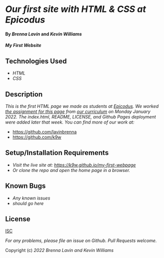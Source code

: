 # _Our first site with HTML & CSS at Epicodus_

#### By _**Brenna Lavin**_ and _**Kevin Williams**_

#### _My First Website_


## Technologies Used

* _HTML_
* _CSS_


## Description

_This is the first HTML page we made as students at
[Epicodus](https://epicodus.com). We worked [the assignment for this
page](https://www.learnhowtoprogram.com/introduction-to-programming/git-html-and-css/html-inline-elements-and-attributes-strong-em-img-a-and-more)
from [our curriculum](https://learnhowtoprogram.com) on Monday
January 2022. The index.html, README, LICENSE, and Github Pages
deployment were added later that week. You can find more of our work
at:_

* https://github.com/lavinbrenna
* https://github.com/k9w


## Setup/Installation Requirements

* _Visit the live site at: https://k9w.github.io/my-first-webpage_
* _Or clone the repo and open the home page in a browser._


## Known Bugs

* _Any known issues_
* _should go here_


## License

[ISC](https://choosealicense.com/licenses/isc)

_For any problems, please file an issue on Github. Pull Requests welcome._

Copyright (c) _2022_ _Brenna Lavin and Kevin Williams_
